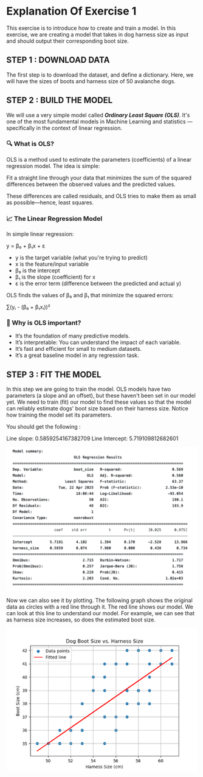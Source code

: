 # Explanation Of Exercise 1

This exercise is to introduce how to create and train a model. In this exercise, we are creating a model that takes in dog harness size as input and should output their corresponding boot size.

## STEP 1 : DOWNLOAD DATA

The first step is to download the dataset, and define a dictionary. Here, we will have the sizes of boots and harness size of 50 avalanche dogs. 

## STEP 2 : BUILD THE MODEL 

We will use a very simple model called ***Ordinary Least Square (OLS)***.
It's one of the most fundamental models in Machine Learning and statistics — specifically in the context of linear regression.

### 🔍 What is OLS?
OLS is a method used to estimate the parameters (coefficients) of a linear regression model. The idea is simple:

Fit a straight line through your data that minimizes the sum of the squared differences between the observed values and the predicted values.

These differences are called residuals, and OLS tries to make them as small as possible—hence, least squares.

### 📈 The Linear Regression Model
In simple linear regression:

  y = β₀ + β₁x + ε

- y is the target variable (what you're trying to predict)
- x is the feature/input variable
- β₀ is the intercept
- β₁ is the slope (coefficient) for x
- ε is the error term (difference between the predicted and actual y)

OLS finds the values of β₀ and β₁ that minimize the squared errors:

∑(yᵢ - (β₀ + β₁xᵢ))²

### 🧠 Why is OLS important?

- It’s the foundation of many predictive models.
- It’s interpretable: You can understand the impact of each variable.
- It’s fast and efficient for small to medium datasets.
- It’s a great baseline model in any regression task.

## STEP 3 : FIT THE MODEL 

In this step we are going to train the model. OLS models have two parameters (a slope and an offset), but these haven't been set in our model yet. 
We need to train (fit) our model to find these values so that the model can reliably estimate dogs' boot size based on their harness size.
Notice how training the model set its parameters.

You should get the following : 

Line slope: 0.5859254167382709
Line Intercept: 5.719109812682601

![Model Summary](images/Model_Summary.png)

Now we can also see it by plotting. The following graph shows the original data as circles with a red line through it. The red line shows our model.
We can look at this line to understand our model. For example, we can see that as harness size increases, so does the estimated boot size.


![Model Visualization](images/Graph.png)
